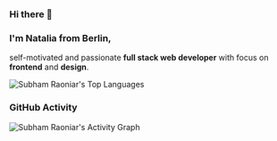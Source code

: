 ### Hi there 👋

### I'm Natalia from Berlin,        
self-motivated and passionate **full stack web developer** with focus on **frontend** and **design**.

<img alt="Subham Raoniar's Top Languages" src="https://github-readme-stats.vercel.app/api/top-langs/?username=versi-on&langs_count=8&count_private=true&layout=compact&theme=react&hide_border=true&bg_color=0D1117"  />

### GitHub Activity

<img alt="Subham Raoniar's Activity Graph" src="https://activity-graph.herokuapp.com/graph?username=versi-on&bg_color=0D1117&color=5BCDEC&line=5BCDEC&point=FFFFFF&hide_border=true" />

<!--
**versi-on/versi-on** is a ✨ _special_ ✨ repository because its `README.md` (this file) appears on your GitHub profile.

Here are some ideas to get you started:

- 🔭 I’m currently working on ...
- 🌱 I’m currently learning ...
- 👯 I’m looking to collaborate on ...
- 🤔 I’m looking for help with ...
- 💬 Ask me about ...
- 📫 How to reach me: ...
- 😄 Pronouns: ...
- ⚡ Fun fact: ...
-->
